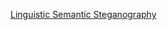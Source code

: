 [Linguistic Semantic Steganography](https://github.com/YangzlTHU/Linguistic-Semantic-Steganography)
